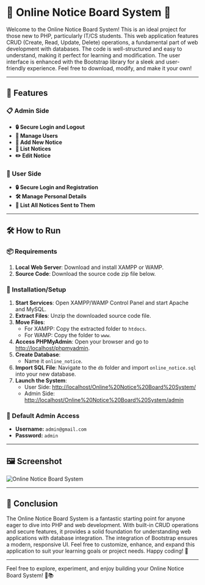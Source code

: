 # 🌟 Online Notice Board System 🌟

Welcome to the Online Notice Board System! This is an ideal project for those new to PHP, particularly IT/CS students. This web application features CRUD (Create, Read, Update, Delete) operations, a fundamental part of web development with databases. The code is well-structured and easy to understand, making it perfect for learning and modification. The user interface is enhanced with the Bootstrap library for a sleek and user-friendly experience. Feel free to download, modify, and make it your own!

---

## 🚀 Features

### 📋 Admin Side
- **🔒 Secure Login and Logout**
- **👥 Manage Users**
- **📝 Add New Notice**
- **📜 List Notices**
- **✏️ Edit Notice**

### 👤 User Side
- **🔒 Secure Login and Registration**
- **🛠️ Manage Personal Details**
- **📰 List All Notices Sent to Them**

---

## 🛠️ How to Run

### 📦 Requirements
1. **Local Web Server**: Download and install XAMPP or WAMP.
2. **Source Code**: Download the source code zip file below.

### 🔧 Installation/Setup

1. **Start Services**: Open XAMPP/WAMP Control Panel and start Apache and MySQL.
2. **Extract Files**: Unzip the downloaded source code file.
3. **Move Files**:
   - For XAMPP: Copy the extracted folder to `htdocs`.
   - For WAMP: Copy the folder to `www`.
4. **Access PHPMyAdmin**: Open your browser and go to [http://localhost/phpmyadmin](http://localhost/phpmyadmin).
5. **Create Database**:
   - Name it `online_notice`.
6. **Import SQL File**: Navigate to the `db` folder and import `online_notice.sql` into your new database.
7. **Launch the System**:
   - User Side: [http://localhost/Online%20Notice%20Board%20System/](http://localhost/Online%20Notice%20Board%20System/)
   - Admin Side: [http://localhost/Online%20Notice%20Board%20System/admin](http://localhost/Online%20Notice%20Board%20System/admin)

### 🔑 Default Admin Access
- **Username:** `admin@gmail.com`
- **Password:** `admin`

---

## 🖼️ Screenshot

![Online Notice Board System](path_to_image.jpg)

---

## 🎉 Conclusion

The Online Notice Board System is a fantastic starting point for anyone eager to dive into PHP and web development. With built-in CRUD operations and secure features, it provides a solid foundation for understanding web applications with database integration. The integration of Bootstrap ensures a modern, responsive UI. Feel free to customize, enhance, and expand this application to suit your learning goals or project needs. Happy coding! 🚀

---

Feel free to explore, experiment, and enjoy building your Online Notice Board System! 🌟📚
